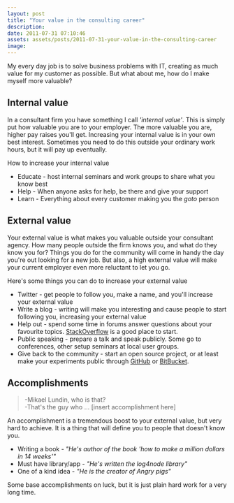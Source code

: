 ```yaml
---
layout: post
title: "Your value in the consulting career"
description:
date: 2011-07-31 07:10:46
assets: assets/posts/2011-07-31-your-value-in-the-consulting-career
image: 
---
```


My every day job is to solve business problems with IT, creating as much value for my customer as possible. But what about me, how do I make myself more valuable?

## Internal value

In a consultant firm you have something I call _'internal value'_. This is simply put how valuable you are to your employer. The more valuable you are, higher pay raises you'll get. Increasing your internal value is in your own best interest. Sometimes you need to do this outside your ordinary work hours, but it will pay up eventually.

How to increase your internal value

* Educate - host internal seminars and work groups to share what you know best
* Help - When anyone asks for help, be there and give your support
* Learn - Everything about every customer making you the _goto_ person

## External value

Your external value is what makes you valuable outside your consultant agency. How many people outside the firm knows you, and what do they know you for? Things you do for the community will come in handy the day you're out looking for a new job. But also, a high external value will make your current employer even more reluctant to let you go.

Here's some things you can do to increase your external value

* Twitter - get people to follow you, make a name, and you'll increase your external value
* Write a blog - writing will make you interesting and cause people to start following you, increasing your external value
* Help out - spend some time in forums answer questions about your favourite topics. [StackOverflow](http://www.stackoverflow.com) is a good place to start.
* Public speaking - prepare a talk and speak publicly. Some go to conferences, other setup seminars at local user groups.
* Give back to the community - start an open source project, or at least make your experiments public through [GitHub](http://github.com) or [BitBucket](http://www.bitbucket.org).

## Accomplishments

> -Mikael Lundin, who is that?  
> -That's the guy who ... [insert accomplishment here]

An accomplishment is a tremendous boost to your external value, but very hard to achieve. It is a thing that will define you to people that doesn't know you.

* Writing a book - _"He's author of the book 'how to make a million dollars in 14 weeks'"_
* Must have library/app - _"He's written the log4node library"_
* One of a kind idea - _"He is the creator of Angry pigs"_

Some base accomplishments on luck, but it is just plain hard work for a very long time.
